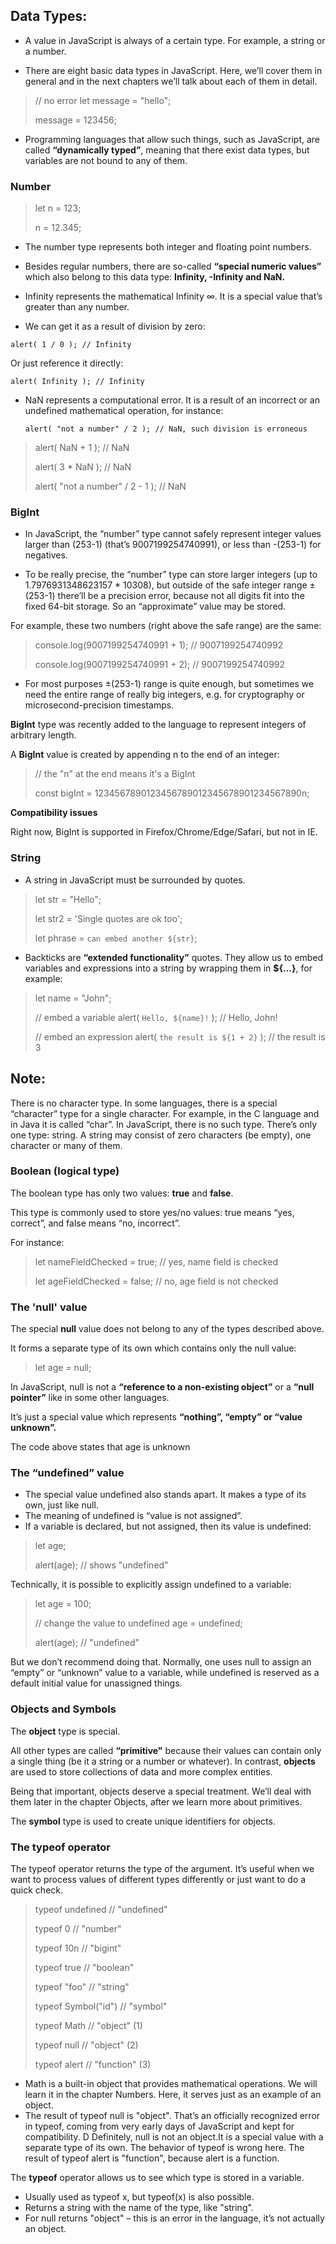 ## Data Types:

- A value in JavaScript is always of a certain type. For example, a string or a number.

- There are eight basic data types in JavaScript. Here, we’ll cover them in general and in the next chapters we’ll talk about each of them in detail.

> // no error
> let message = "hello";
>
> message = 123456;

- Programming languages that allow such things, such as JavaScript, are called **“dynamically typed”**, meaning that there exist data types, but variables are not bound to any of them.

### Number

> let n = 123;
>
> n = 12.345;

- The number type represents both integer and floating point numbers.
- Besides regular numbers, there are so-called **“special numeric values”** which also belong to this data type: **Infinity, -Infinity and NaN.**

- Infinity represents the mathematical Infinity ∞. It is a special value that’s greater than any number.

- We can get it as a result of division by zero:

`alert( 1 / 0 ); // Infinity`

Or just reference it directly:

`alert( Infinity ); // Infinity`

- NaN represents a computational error. It is a result of an incorrect or an undefined mathematical operation, for instance:

  `alert( "not a number" / 2 ); // NaN, such division is erroneous`

> alert( NaN + 1 ); // NaN
>
> alert( 3 \* NaN ); // NaN
>
> alert( "not a number" / 2 - 1 ); // NaN

### BigInt

- In JavaScript, the “number” type cannot safely represent integer values larger than (253-1) (that’s 9007199254740991), or less than -(253-1) for negatives.

- To be really precise, the “number” type can store larger integers (up to 1.7976931348623157 \* 10308), but outside of the safe integer range ±(253-1) there’ll be a precision error, because not all digits fit into the fixed 64-bit storage. So an “approximate” value may be stored.

For example, these two numbers (right above the safe range) are the same:

> console.log(9007199254740991 + 1); // 9007199254740992
>
> console.log(9007199254740991 + 2); // 9007199254740992

- For most purposes ±(253-1) range is quite enough, but sometimes we need the entire range of really big integers, e.g. for cryptography or microsecond-precision timestamps.

**BigInt** type was recently added to the language to represent integers of arbitrary length.

A **BigInt** value is created by appending n to the end of an integer:

> // the "n" at the end means it's a BigInt
>
> const bigInt = 1234567890123456789012345678901234567890n;

**Compatibility issues**

Right now, BigInt is supported in Firefox/Chrome/Edge/Safari, but not in IE.

### String

- A string in JavaScript must be surrounded by quotes.

> let str = "Hello";
>
> let str2 = 'Single quotes are ok too';
>
> let phrase = `can embed another ${str}`;

- Backticks are **“extended functionality”** quotes. They allow us to embed variables and expressions into a string by wrapping them in **${…}**, for example:

> let name = "John";
>
> // embed a variable
> alert( `Hello, ${name}!` ); // Hello, John!
>
> // embed an expression
> alert( `the result is ${1 + 2}` ); // the result is 3

## Note:

There is no character type.
In some languages, there is a special “character” type for a single character. For example, in the C language and in Java it is called “char”.
In JavaScript, there is no such type. There’s only one type: string. A string may consist of zero characters (be empty), one character or many of them.

### Boolean (logical type)

The boolean type has only two values: **true** and **false**.

This type is commonly used to store yes/no values: true means “yes, correct”, and false means “no, incorrect”.

For instance:

> let nameFieldChecked = true; // yes, name field is checked
>
> let ageFieldChecked = false; // no, age field is not checked

### The 'null' value

The special **null** value does not belong to any of the types described above.

It forms a separate type of its own which contains only the null value:

> let age = null;

In JavaScript, null is not a **“reference to a non-existing object”** or a **“null pointer”** like in some other languages.

It’s just a special value which represents **“nothing”, “empty” or “value unknown”.**

The code above states that age is unknown

### The “undefined” value

- The special value undefined also stands apart. It makes a type of its own, just like null.
- The meaning of undefined is “value is not assigned”.
- If a variable is declared, but not assigned, then its value is undefined:

> let age;
>
> alert(age); // shows "undefined"

Technically, it is possible to explicitly assign undefined to a variable:

> let age = 100;
>
> // change the value to undefined
> age = undefined;
>
> alert(age); // "undefined"

But we don’t recommend doing that. Normally, one uses null to assign an “empty” or “unknown” value to a variable, while undefined is reserved as a default initial value for unassigned things.

### Objects and Symbols

The **object** type is special.

All other types are called **“primitive"** because their values can contain only a single thing (be it a string or a number or whatever).
In contrast, **objects** are used to store collections of data and more complex entities.

Being that important, objects deserve a special treatment. We’ll deal with them later in the chapter Objects, after we learn more about primitives.

The **symbol** type is used to create unique identifiers for objects.

### The typeof operator

The typeof operator returns the type of the argument. It’s useful when we want to process values of different types differently or just want to do a quick check.

> typeof undefined // "undefined"
>
> typeof 0 // "number"
>
> typeof 10n // "bigint"
>
> typeof true // "boolean"
>
> typeof "foo" // "string"
>
> typeof Symbol("id") // "symbol"
>
> typeof Math // "object" (1)
>
> typeof null // "object" (2)
>
> typeof alert // "function" (3)

- Math is a built-in object that provides mathematical operations. We will learn it in the chapter Numbers. Here, it serves just as an example of an object.
- The result of typeof null is "object". That’s an officially recognized error in typeof, coming from very early days of JavaScript and kept for compatibility. D
  Definitely, null is not an object.It is a special value with a separate type of its own. The behavior of typeof is wrong here.
  The result of typeof alert is "function", because alert is a function.

The **typeof** operator allows us to see which type is stored in a variable.

- Usually used as typeof x, but typeof(x) is also possible.
- Returns a string with the name of the type, like "string".
- For null returns "object" – this is an error in the language, it’s not actually an object.
